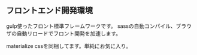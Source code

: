 ## フロントエンド開発環境

gulp使ったフロント標準フレームワークです。
sassの自動コンパイル、ブラウザの自動リロードでフロント開発を加速します。

materialize cssを同梱してます。単純にお気に入り。
